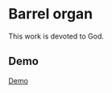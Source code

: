 # Barrel organ

This work is devoted to God.

## Demo

[Demo](https://sanjosolutions.github.io/barrel-organ/index.html)
